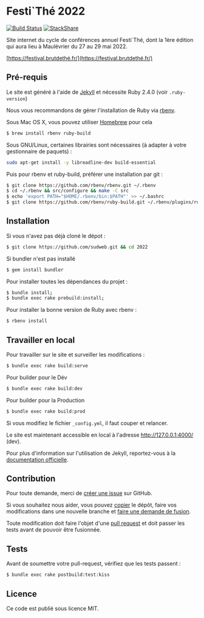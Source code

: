 # Festi`Thé 2022

[![Build Status](https://travis-ci.org/sudweb.svg?branch=master)](https://travis-ci.org/sudweb)
[![StackShare](https://img.shields.io/badge/tech-stack-0690fa.svg?style=flat)](https://stackshare.io/sud-web/sud-web)

Site internet du cycle de conférences annuel Festi`Thé, dont la 1ère édition qui aura lieu à Maulévrier du 27 au 29 mai 2022.

[https://festival.brutdethé.fr/](https://festival.brutdethé.fr/)

## Pré-requis

Le site est généré à l'aide de [Jekyll](http://jekyllrb.com/) et nécessite Ruby 2.4.0 (voir `.ruby-version`)

Nous vous recommandons de gérer l'installation de Ruby via [rbenv](http://rbenv.org/).

Sous Mac OS X, vous pouvez utiliser [Homebrew](http://brew.sh/) pour cela
```bash
$ brew install rbenv ruby-build
```

Sous GNU/Linux, certaines librairies sont nécessaires (à adapter à votre gestionnaire de paquets) :
```bash
sudo apt-get install -y libreadline-dev build-essential
```
Puis pour rbenv et ruby-build, préférer une installation par git :
```bash
$ git clone https://github.com/rbenv/rbenv.git ~/.rbenv
$ cd ~/.rbenv && src/configure && make -C src
$ echo 'export PATH="$HOME/.rbenv/bin:$PATH"' >> ~/.bashrc
$ git clone https://github.com/rbenv/ruby-build.git ~/.rbenv/plugins/ruby-build
```

## Installation

Si vous n'avez pas déjà cloné le dépot :
```bash
$ git clone https://github.com/sudweb.git && cd 2022
```
Si bundler n'est pas installé
```bash
$ gem install bundler
```
Pour installer toutes les dépendances du projet :
```bash
$ bundle install;
$ bundle exec rake prebuild:install;
```
Pour installer la bonne version de Ruby avec rbenv :
```bash
$ rbenv install
```

## Travailler en local

Pour travailler sur le site et surveiller les modifications :

```bash
$ bundle exec rake build:serve
```

Pour builder pour le Dév

```bash
$ bundle exec rake build:dev
```

Pour builder pour la Production

```bash
$ bundle exec rake build:prod
```

Si vous modifiez le fichier `_config.yml`, il faut couper et relancer.

Le site est maintenant accessible en local à l'adresse http://127.0.0.1:4000/ (dev).

Pour plus d'information sur l'utilisation de Jekyll, reportez-vous à la [documentation officielle](http://jekyllrb.com/docs/home/).


## Contribution

Pour toute demande, merci de [créer une issue](https://github.com/sudweb/issues/new) sur GitHub.

Si vous souhaitez nous aider, vous pouvez [copier](https://help.github.com/articles/fork-a-repo/) le dépôt, faire vos modifications dans une nouvelle branche et [faire une demande de fusion](https://github.com/sudweb/pulls).

Toute modification doit faire l'objet d'une [pull request](https://github.com/sudweb/pulls) et doit passer les tests avant de pouvoir être fusionnée.

## Tests

Avant de soumettre votre pull-request, vérifiez que les tests passent :

```bash
$ bundle exec rake postbuild:test:kiss
```

## Licence

Ce code est publié sous licence MIT.
